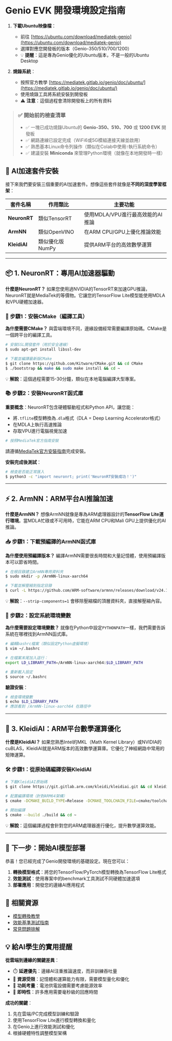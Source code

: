# Genio EVK 開發環境設定指南

1. **下載Ubuntu映像檔**：
   - 前往 [https://ubuntu.com/download/mediatek-genio](https://ubuntu.com/download/mediatek-genio)
   - 選擇對應您開發板的版本（Genio-350/510/700/1200）
   - 💡 **提醒**：這是專為Genio優化的Ubuntu版本，不是一般的Ubuntu Desktop

2. **燒錄系統**：
   - 按照官方教學 [https://mediatek.gitlab.io/genio/doc/ubuntu/](https://mediatek.gitlab.io/genio/doc/ubuntu/) 
   - 使用燒錄工具將系統安裝到開發板
   - ⚠️ **注意**：這個過程會清除開發板上的所有資料

> ### ✅ 開始前的檢查清單
> * ✅ 一塊已成功燒錄Ubuntu的 **Genio-350、510、700** 或 **1200 EVK** 開發板
> * ✅ 網路連線已設定完成（WiFi6或5G模組連接天線並啟用）
> * ✅ 熟悉基本Linux命令列操作（類似在Colab中使用`!`執行系統命令）
> * ✅ 建議安裝 **Miniconda** 來管理Python環境（就像在本地開發時一樣）


## 🚀 AI加速套件安裝

接下來我們要安裝三個重要的AI加速套件。想像這些套件就像是**不同的深度學習框架**：

| 套件名稱 | 作用類比 | 主要功能 |
|---------|---------|---------|
| **NeuronRT** | 類似TensorRT | 使用MDLA/VPU進行最高效能的AI推論 |
| **ArmNN** | 類似OpenVINO | 在ARM CPU/GPU上優化推論效能 |
| **KleidiAI** | 類似優化版NumPy | 提供ARM平台的高效數學運算 |

---

## 📦 1. NeuronRT：專用AI加速器驅動

**什麼是NeuronRT？**
如果您使用過NVIDIA的TensorRT來加速GPU推論，NeuronRT就是MediaTek的等價物。它讓您的TensorFlow Lite模型能使用MDLA和VPU硬體加速器。

### 🔨 步驟1：安裝CMake（編譯工具）

**為什麼需要CMake？**
與雲端環境不同，邊緣設備經常需要編譯原始碼。CMake是一個跨平台的編譯工具。

```bash
# 安裝SSL開發套件（用於安全連線）
$ sudo apt-get install libssl-dev

# 下載並編譯最新版CMake
$ git clone https://github.com/Kitware/CMake.git && cd CMake
$ ./bootstrap && make && sudo make install && cd ~
```

💡 **解說**：這個過程需要15-30分鐘，類似在本地電腦編譯大型專案。

### 📚 步驟2：安裝NeuronRT函式庫

**重要概念**：NeuronRT包含硬體驅動程式和Python API，讓您能：
- 將`.tflite`模型轉換為`.dla`格式（DLA = Deep Learning Accelerator格式）
- 在MDLA上執行高速推論
- 存取VPU進行電腦視覺加速

```bash
# 按照MediaTek官方指南安裝
```
請遵循[MediaTek官方安裝指南](https://mediatek.gitlab.io/genio/doc/ubuntu/bsp-installation/neuropilot.html#)完成安裝。

**安裝完成後測試**：
```bash
# 檢查是否能正常匯入
$ python3 -c "import neuronrt; print('NeuronRT安裝成功！')"
```

---

## ⚡ 2. ArmNN：ARM平台AI推論加速

**什麼是ArmNN？**
想像ArmNN就像是專為ARM處理器設計的**TensorFlow Lite運行環境**。當MDLA忙碌或不可用時，它能在ARM CPU和Mali GPU上提供優化的AI推論。

### 📥 步驟1：下載預編譯的ArmNN函式庫

**為什麼使用預編譯版本？**
編譯ArmNN需要很長時間和大量記憶體，使用預編譯版本可以節省時間。

```bash
# 在根目錄建立ArmNN專用資料夾
$ sudo mkdir -p /ArmNN-linux-aarch64

# 下載並解壓縮到指定目錄
$ curl -L https://github.com/ARM-software/armnn/releases/download/v24.11/ArmNN-linux-aarch64.tar.gz | sudo tar -xz -C /ArmNN-linux-aarch64 --strip-components=1
```

💡 **解說**：`--strip-components=1` 會移除壓縮檔的頂層資料夾，直接解壓縮內容。

### 🔧 步驟2：設定系統環境變數

**為什麼需要設定環境變數？**
就像在Python中設定`PYTHONPATH`一樣，我們需要告訴系統在哪裡找到ArmNN函式庫。

```bash
# 編輯bashrc檔案（類似設定Python虛擬環境）
$ vim ~/.bashrc

# 在檔案末尾加入這行：
export LD_LIBRARY_PATH=/ArmNN-linux-aarch64:$LD_LIBRARY_PATH

# 重新載入設定
$ source ~/.bashrc
```

**驗證安裝**：
```bash
# 檢查環境變數
$ echo $LD_LIBRARY_PATH
# 應該看到 /ArmNN-linux-aarch64 在路徑中
```

---

## 🧮 3. KleidiAI：ARM平台數學運算優化

**什麼是KleidiAI？**
如果您熟悉Intel的MKL（Math Kernel Library）或NVIDIA的cuBLAS，KleidiAI就是ARM版本的高效數學運算庫。它優化了神經網路中常用的矩陣運算。

### 🛠️ 步驟1：從原始碼編譯安裝KleidiAI

```bash
# 下載KleidiAI原始碼
$ git clone https://git.gitlab.arm.com/kleidi/kleidiai.git && cd kleidiai

# 配置編譯環境（針對ARM64架構）
$ cmake -DCMAKE_BUILD_TYPE=Release -DCMAKE_TOOLCHAIN_FILE=cmake/toolchains/aarch64-none-linux-gnu.toolchain.cmake -S . -B build/

# 開始編譯
$ cmake --build ./build && cd ~
```

💡 **解說**：這個編譯過程會針對您的ARM處理器進行優化，提升數學運算效能。

---

## 🎯 下一步：開始AI模型部署

恭喜！您已經完成了Genio開發環境的基礎設定。現在您可以：

1. **轉換模型格式**：將您的TensorFlow/PyTorch模型轉換為TensorFlow Lite格式
2. **效能測試**：使用專案中的benchmark工具測試不同硬體加速選項
3. **部署應用**：開發您的邊緣AI應用程式

## 🔗 相關資源

- [模型轉換教學](https://github.com/R300-AI/ITRI-AI-Hub/tree/main/Model-Zoo)
- [效能基準測試指南](../demo/ultralytics_tutorial.md)
- [常見問題排解](../demo/async_streaming_tutorial.md)

## 💡 給AI學生的實用提醒

**從雲端到邊緣的關鍵差異**：
- ⏱️ **延遲優先**：邊緣AI注重推論速度，而非訓練吞吐量
- 💾 **資源受限**：記憶體和運算能力有限，需要模型量化和優化
- 🔋 **功耗考量**：電池供電設備需要考慮能源效率
- 📱 **即時性**：許多應用需要毫秒級的回應時間

**成功的關鍵**：
1. 先在雲端/PC完成模型訓練和驗證
2. 使用TensorFlow Lite進行模型轉換和量化
3. 在Genio上進行效能測試和優化
4. 根據硬體特性調整模型架構